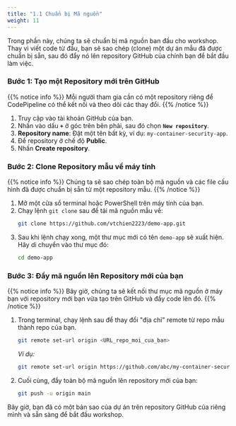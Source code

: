 ```yaml
---
title: "1.1 Chuẩn bị Mã nguồn"
weight: 11
---
```


Trong phần này, chúng ta sẽ chuẩn bị mã nguồn ban đầu cho workshop. Thay vì viết code từ đầu, bạn sẽ sao chép (clone) một dự án mẫu đã được chuẩn bị sẵn, sau đó đẩy nó lên repository GitHub của chính bạn để bắt đầu làm việc.

### Bước 1: Tạo một Repository mới trên GitHub
{{% notice info %}}
Mỗi người tham gia cần có một repository riêng để CodePipeline có thể kết nối và theo dõi các thay đổi.
{{% /notice %}}

1.  Truy cập vào tài khoản GitHub của bạn.
2.  Nhấn vào dấu **`+`** ở góc trên bên phải, sau đó chọn **`New repository`**.
3.  **Repository name**: Đặt một tên bất kỳ, ví dụ: `my-container-security-app`.
4.  Để repository ở chế độ **Public**.
5.  Nhấn **Create repository**.

### Bước 2: Clone Repository mẫu về máy tính
{{% notice info %}}
Chúng ta sẽ sao chép toàn bộ mã nguồn và các file cấu hình đã được chuẩn bị sẵn từ một repository mẫu.
{{% /notice %}}

1.  Mở một cửa sổ terminal hoặc PowerShell trên máy tính của bạn.
2.  Chạy lệnh `git clone` sau để tải mã nguồn mẫu về:
    ```bash
    git clone https://github.com/vtchien2223/demo-app.git
    ```
3.  Sau khi lệnh chạy xong, một thư mục mới có tên `demo-app` sẽ xuất hiện. Hãy di chuyển vào thư mục đó:
    ```bash
    cd demo-app
    ```

### Bước 3: Đẩy mã nguồn lên Repository mới của bạn
{{% notice info %}}
Bây giờ, chúng ta sẽ kết nối thư mục mã nguồn ở máy bạn với repository mới bạn vừa tạo trên GitHub và đẩy code lên đó.
{{% /notice %}}

1.  Trong terminal, chạy lệnh sau để thay đổi "địa chỉ" remote từ repo mẫu thành repo của bạn. 
    ```bash
    git remote set-url origin <URL_repo_moi_cua_ban>
    ```
    *Ví dụ:*
    ```bash
    git remote set-url origin https://github.com/abc/my-container-security-app.git
    ```
2.  Cuối cùng, đẩy toàn bộ mã nguồn lên repository mới của bạn:
    ```bash
    git push -u origin main
    ```

Bây giờ, bạn đã có một bản sao của dự án trên repository GitHub của riêng mình và sẵn sàng để bắt đầu workshop.